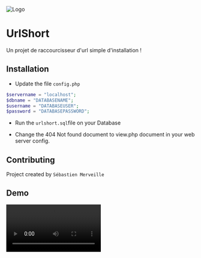
![Logo](https://cdn.discordapp.com/attachments/563003073274839042/1167370058503311410/Urlshort_LOGO.png?ex=654de116&is=653b6c16&hm=02313e36d4c856a83366c00ebf1429c93b367b13b74fbdbc17b392a78f672153&)

# UrlShort

Un projet de raccourcisseur d'url simple d'installation !


## Installation

- Update the file `config.php`

```php
$servername = "localhost";
$dbname = "DATABASENAME";
$username = "DATABASEUSER";
$password = "DATABASEPASSWORD";
```

- Run the `urlshort.sql`file on your Database

- Change the 404 Not found document to view.php document in your web server config.
## Contributing

Project created by `Sébastien Merveille`
## Demo

<video src="Demo.gif" width="50%">

